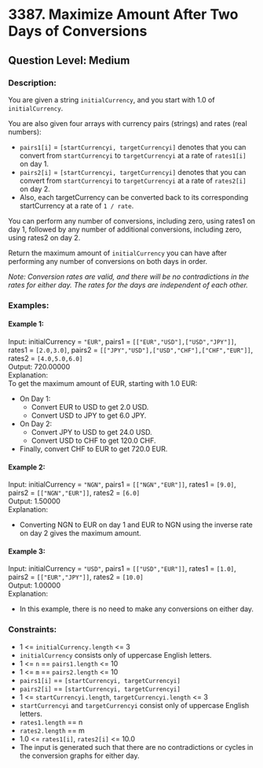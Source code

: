 # 3387. Maximize Amount After Two Days of Conversions
## Question Level: Medium
### Description:
You are given a string `initialCurrency`, and you start with 1.0 of `initialCurrency`.

You are also given four arrays with currency pairs (strings) and rates (real numbers):
- `pairs1[i]` = `[startCurrencyi, targetCurrencyi]` denotes that you can convert from `startCurrencyi` to `targetCurrencyi` at a rate of `rates1[i]` on day 1.
- `pairs2[i]` = `[startCurrencyi, targetCurrencyi]` denotes that you can convert from `startCurrencyi` to `targetCurrencyi` at a rate of `rates2[i]` on day 2.
- Also, each targetCurrency can be converted back to its corresponding startCurrency at a rate of `1 / rate`.

You can perform any number of conversions, including zero, using rates1 on day 1, followed by any number of additional conversions, including zero, using rates2 on day 2.

Return the maximum amount of `initialCurrency` you can have after performing any number of conversions on both days in order.

<i>Note: Conversion rates are valid, and there will be no contradictions in the rates for either day. The rates for the days are independent of each other.</i>

### Examples:
#### Example 1:
Input: initialCurrency = `"EUR"`, pairs1 = `[["EUR","USD"],["USD","JPY"]]`, rates1 = `[2.0,3.0]`, pairs2 = `[["JPY","USD"],["USD","CHF"],["CHF","EUR"]]`, rates2 = `[4.0,5.0,6.0]`<br>
Output: 720.00000<br>
Explanation:<br>
To get the maximum amount of EUR, starting with 1.0 EUR:
- On Day 1:
    - Convert EUR to USD to get 2.0 USD.
    - Convert USD to JPY to get 6.0 JPY.
- On Day 2:
    - Convert JPY to USD to get 24.0 USD.
    - Convert USD to CHF to get 120.0 CHF.
- Finally, convert CHF to EUR to get 720.0 EUR.

#### Example 2:
Input: initialCurrency = `"NGN"`, pairs1 = `[["NGN","EUR"]]`, rates1 = `[9.0]`, pairs2 = `[["NGN","EUR"]]`, rates2 = `[6.0]`<br>
Output: 1.50000<br>
Explanation:<br>
- Converting NGN to EUR on day 1 and EUR to NGN using the inverse rate on day 2 gives the maximum amount.

#### Example 3:
Input: initialCurrency = `"USD"`, pairs1 = `[["USD","EUR"]]`, rates1 = `[1.0]`, pairs2 = `[["EUR","JPY"]]`, rates2 = `[10.0]`<br>
Output: 1.00000<br>
Explanation:
- In this example, there is no need to make any conversions on either day.

### Constraints:

- 1 <= `initialCurrency.length` <= 3
- `initialCurrency` consists only of uppercase English letters.
- 1 <= `n` == `pairs1.length` <= 10
- 1 <= `m` == `pairs2.length` <= 10
- `pairs1[i]` == `[startCurrencyi, targetCurrencyi]`
- `pairs2[i]` == `[startCurrencyi, targetCurrencyi]`
- 1 <= `startCurrencyi.length`, `targetCurrencyi.length` <= 3
- `startCurrencyi` and `targetCurrencyi` consist only of uppercase English letters.
- `rates1.length` == n
- `rates2.length` == m
- 1.0 <= `rates1[i]`, `rates2[i]` <= 10.0
- The input is generated such that there are no contradictions or cycles in the conversion graphs for either day.